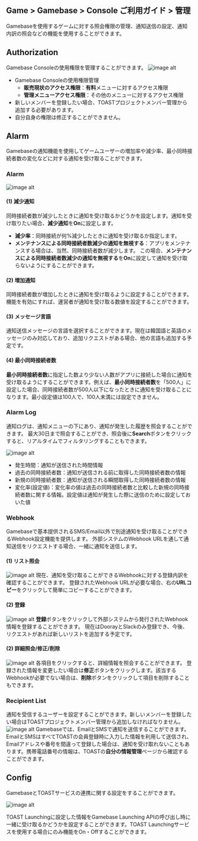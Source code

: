 ## Game > Gamebase > Console ご利用ガイド > 管理

Gamebaseを使用するゲームに対する照会権限の管理、通知送信の設定、通知内訳の照会などの機能を使用することができます。



## Authorization

Gamebase Consoleの使用権限を管理することができます。
![image alt](http://static.toastoven.net/prod_gamebase/Operators_Guide/Console_Management_Authorization1_1.2.png)

* Gamebase Consoleの使用権限管理
  * **販売現状のアクセス権限**：**有料**メニューに対するアクセス権限
  * **管理メニューアクセス権限**：その他のメニューに対するアクセス権限
* 新しいメンバーを登録したい場合、TOASTプロジェクトメンバー管理から追加する必要があります。
* 自分自身の権限は修正することができません。
  

## Alarm

Gamebaseの通知機能を使用してゲームユーザーの増加率や減少率、最小同時接続者数の変化などに対する通知を受け取ることができます。

### Alarm

![image alt](http://static.toastoven.net/prod_gamebase/Operators_Guide/Console_Management_Alarm1_1.7.png)

#### (1) 減少通知
同時接続者数が減少したときに通知を受け取るかどうかを設定します。通知を受け取りたい場合、**減少通知**を**On**に設定します。

- **減少率**：同時接続が何%減少したときに通知を受け取るか指定します。
- **メンテナンスによる同時接続者数減少の通知を無視する**：アプリをメンテナンスする場合は、当然、同時接続者数が減少します。
  この場合、**メンテナンスによる同時接続者数減少の通知を無視する**を**On**に設定して通知を受け取らないようにすることができます。

#### (2) 増加通知
同時接続者数が増加したときに通知を受け取るように設定することができます。
機能を有効にすれば、運営者が通知を受け取る数値を設定することができます。

#### (3) メッセージ言語
通知送信メッセージの言語を選択することができます。現在は韓国語と英語のメッセージのみ対応しており、追加リクエストがある場合、他の言語も追加する予定です。

#### (4) 最小同時接続者数
**最小同時接続者数**に指定した数より少ない人数がアプリに接続した場合に通知を受け取るようにすることができます。例えば、**最小同時接続者数**を「500人」に設定した場合、同時接続者数が500人以下になったときに通知を受け取ることになります。最小設定値は100人で、100人未満には設定できません。

### Alarm Log

通知ログは、通知メニューの下にあり、通知が発生した履歴を照会することができます。
最大30日まで照会することができ、照会後に**Search**ボタンをクリックすると、リアルタイムでフィルタリングすることもできます。

![image alt](http://static.toastoven.net/prod_gamebase/Operators_Guide/Console_Management_Alarm2_1.0.png)

- 発生時間：通知が送信された時間情報
- 過去の同時接続者数：通知が送信される前に取得した同時接続者数の情報
- 新規の同時接続者数：通知が送信される瞬間取得した同時接続者数の情報
- 変化率(設定値)：変化率の値は過去の同時接続者数と比較した新規の同時接続者数に関する情報。設定値は通知が発生した際に送信のために設定しておいた値

### Webhook
Gamebaseで基本提供されるSMS/Email以外で別途通知を受け取ることができるWebhook設定機能を提供します。
外部システムのWebhook URLを通して通知送信をリクエストする場合、一緒に通知を送信します。

#### (1) リスト照会
![image alt](http://static.toastoven.net/prod_gamebase/Operators_Guide/Console_Management_Alarm4_1.1.png)
現在、通知を受け取ることができるWebhookに対する登録内訳を確認することができます。
登録されたWebhook URLが必要な場合、右の**URLコピー**をクリックして簡単にコピーすることができます。

#### (2) 登録
![image alt](http://static.toastoven.net/prod_gamebase/Operators_Guide/Console_Management_Alarm4_2.0.png)
**登録**ボタンをクリックして外部システムから発行されたWebhook情報を登録することができます。
現在はDoorayとSlackのみ登録でき、今後、リクエストがあれば新しいリストを追加する予定です。

#### (2) 詳細照会/修正/削除
![image alt](http://static.toastoven.net/prod_gamebase/Operators_Guide/Console_Management_Alarm4_3.1.png)
各項目をクリックすると、詳細情報を照会することができます。
登録された情報を変更したい場合は**修正**ボタンをクリックします。該当するWebhookが必要でない場合は、**削除**ボタンをクリックして項目を削除することもできます。

### Recipient List

通知を受信するユーザーを設定することができます。新しいメンバーを登録したい場合はTOASTプロジェクトメンバー管理から追加しなければなりません。
![image alt](http://static.toastoven.net/prod_gamebase/Operators_Guide/Console_Management_Alarm3_1.1.png)
Gamebaseでは、EmailとSMSで通知を送信することができます。
EmailとSMSはすべてTOASTの会員登録時に入力した情報を利用して送信され、Emailアドレスや番号を間違って登録した場合は、通知を受け取れないこともあります。携帯電話番号の情報は、TOASTの**自分の情報管理**ページから確認することができます。


## Config

GamebaseとTOASTサービスの連携に関する設定をすることができます。

![image alt](http://static.toastoven.net/prod_gamebase/Operators_Guide/Console_Management_Config1_1.0.png)

TOAST Launchingに設定した情報をGamebase Launching APIの呼び出し時に一緒に受け取るかどうかを設定することができます。TOAST Launchingサービスを使用する場合にのみ機能をOn・Offすることができます。